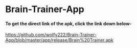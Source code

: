 # Brain-Trainer-App








#### To get the direct link of the apk, click the link down below-

https://github.com/wolfy222/Brain-Trainer-App/blob/master/app/release/Brain%20Trainer.apk
